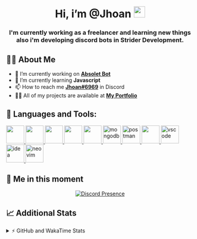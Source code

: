 <h1 align="center">Hi, i’m @Jhoan <img src="https://i.imgur.com/ILVRpZm.gif" width="30px"></h1>
<h3 align="center">I'm currently working as a freelancer and learning new things also i'm developing discord bots in Strider Development.</h3>

## 🙋‍♂️ About Me

- 🔭 I’m currently working on **[Absolet Bot](https://strider.cloud)**
- 🌱 I’m currently learning **Javascript**
- 📫 How to reach me **[Jhoan#6969](https://jhoan.monster/)** in Discord
- 👨‍💻 All of my projects are available at **[My Portfolio](https://jhoan.monster)**

## 🚀 Languages and Tools:
<p align="left"> 
    <a href="https://developer.mozilla.org/en-US/docs/Web/JavaScript" target="_blank"> <img src="https://img.icons8.com/color/48/000000/javascript.png" width="48" height="48"/> </a> 
    <a href="https://www.w3.org/html/" target="_blank"> <img src="https://img.icons8.com/color/48/000000/html-5.png" width="48" height="48"/> </a> 
    <a href="https://www.w3schools.com/css/" target="_blank"> <img src="https://img.icons8.com/color/48/000000/css3.png" width="48" height="48"/> </a> 
    <a href="https://getbootstrap.com" target="_blank"> <img src="https://img.icons8.com/color/48/000000/bootstrap.png" width="48" height="48"/> </a> 
    <a href="https://nodejs.org" target="_blank"> <img src="https://i.imgur.com/XX8lvL7.png" width="48" height="48"/> </a> 
    <a href="https://www.mongodb.com/" target="_blank"> <img src="https://i.imgur.com/nRtS3AN.png" alt="mongodb" width="48" height="48"/> </a> 
    <a href="https://postman.com" target="_blank"> <img src="https://www.vectorlogo.zone/logos/getpostman/getpostman-icon.svg" alt="postman" width="48" height="48"/> </a>   
    <a href="https://git-scm.com/" target="_blank"> <img src="https://img.icons8.com/color/48/000000/git.png" width="48" height="48"/> </a> 
    <a href="https://code.visualstudio.com" target="_blank" > <img src="https://upload.wikimedia.org/wikipedia/commons/thumb/9/9a/Visual_Studio_Code_1.35_icon.svg/2048px-Visual_Studio_Code_1.35_icon.svg.png" alt="vscode" width="48" height="48"> </a>
    <a href="https://www.jetbrains.com/es-es/idea/" target="_blank" > <img src="https://resources.jetbrains.com/storage/products/intellij-idea/img/meta/intellij-idea_logo_300x300.png" alt="idea" width="48" height="48"> </a>
    <a href="https://neovim.io" target="_blank"> <img src="https://icons.iconarchive.com/icons/papirus-team/papirus-apps/512/nvim-icon.png" alt="neovim" width="48" height="48"/> </a>
</p>
  
## 👤 Me in this moment
<p align="center">
    <a href="https://discord.com/users/852617426591154177" target="_blank" rel="nofollow">
        <img src="https://lanyard-profile-readme.vercel.app/api/852617426591154177?idleMessage=Probably%20coding%20Absolet..." alt="Discord Presence" align="center">
    </a>
</p>

## 📈 Additional Stats
<details>
    <summary>⚡ GitHub and WakaTime Stats</summary>
    <br/>

<!--START_SECTION:waka-->
![Code Time](http://img.shields.io/badge/Code%20Time-37%20hrs%208%20mins-blue)

**🐱 My GitHub Data** 

> 🏆 278 Contributions in the Year 2022
 > 
> 📦 19.0 kB Used in GitHub's Storage 
 > 
> 💼 Opted to Hire
 > 
> 📜 4 Public Repositories 
 > 
> 🔑 11 Private Repositories  
 > 
**I'm a Night 🦉** 

```text
🌞 Morning    24 commits     ██░░░░░░░░░░░░░░░░░░░░░░░   8.25% 
🌆 Daytime    115 commits    ██████████░░░░░░░░░░░░░░░   39.52% 
🌃 Evening    120 commits    ██████████░░░░░░░░░░░░░░░   41.24% 
🌙 Night      32 commits     ██░░░░░░░░░░░░░░░░░░░░░░░   11.0%

```
📅 **I'm Most Productive on Saturday** 

```text
Monday       36 commits     ███░░░░░░░░░░░░░░░░░░░░░░   12.37% 
Tuesday      18 commits     █░░░░░░░░░░░░░░░░░░░░░░░░   6.19% 
Wednesday    54 commits     ████░░░░░░░░░░░░░░░░░░░░░   18.56% 
Thursday     11 commits     █░░░░░░░░░░░░░░░░░░░░░░░░   3.78% 
Friday       18 commits     █░░░░░░░░░░░░░░░░░░░░░░░░   6.19% 
Saturday     102 commits    ████████░░░░░░░░░░░░░░░░░   35.05% 
Sunday       52 commits     ████░░░░░░░░░░░░░░░░░░░░░   17.87%

```


📊 **This Week I Spent My Time On** 

```text
⌚︎ Time Zone: America/Bogota

💬 Programming Languages: 
JavaScript               9 hrs 12 mins       ████████████████████░░░░░   83.14% 
HTML                     1 hr 1 min          ██░░░░░░░░░░░░░░░░░░░░░░░   9.23% 
EJS                      17 mins             ░░░░░░░░░░░░░░░░░░░░░░░░░   2.62% 
JSON                     17 mins             ░░░░░░░░░░░░░░░░░░░░░░░░░   2.58% 
TypeScript               8 mins              ░░░░░░░░░░░░░░░░░░░░░░░░░   1.29%

🔥 Editors: 
VS Code                  11 hrs 4 mins       █████████████████████████   99.96% 
Neovim                   0 secs              ░░░░░░░░░░░░░░░░░░░░░░░░░   0.04%

🐱‍💻 Projects: 
Moon Bot                 6 hrs 14 mins       ██████████████░░░░░░░░░░░   56.41% 
Cloudly                  1 hr 58 mins        ████░░░░░░░░░░░░░░░░░░░░░   17.85% 
Portfolio                1 hr 53 mins        ████░░░░░░░░░░░░░░░░░░░░░   17.13% 
Ducky Spammer            28 mins             █░░░░░░░░░░░░░░░░░░░░░░░░   4.25% 
Novo Generator           18 mins             ░░░░░░░░░░░░░░░░░░░░░░░░░   2.74%

💻 Operating System: 
Linux                    11 hrs 4 mins       █████████████████████████   100.0%

```

**I Mostly Code in JavaScript** 

```text
JavaScript               8 repos             ████████████████░░░░░░░░░   66.67% 
Java                     2 repos             ████░░░░░░░░░░░░░░░░░░░░░   16.67% 
SCSS                     1 repo              ██░░░░░░░░░░░░░░░░░░░░░░░   8.33% 
TypeScript               1 repo              ██░░░░░░░░░░░░░░░░░░░░░░░   8.33%

```



 Last Updated on 29/04/2022 04:56:57 UTC
<!--END_SECTION:waka-->
</details>
